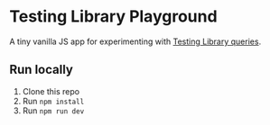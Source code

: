 # Testing Library Playground

A tiny vanilla JS app for experimenting with [Testing Library queries](https://testing-library.com/docs/dom-testing-library/api-queries).

## Run locally

1. Clone this repo
1. Run `npm install`
1. Run `npm run dev`
